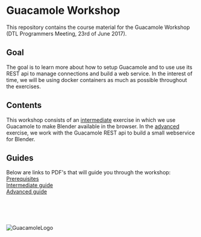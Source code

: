 # Guacamole Workshop
This repository contains the course material for the Guacamole Workshop (DTL Programmers Meeting, 23rd of June 2017).

## Goal
The goal is to learn more about how to setup Guacamole and to use use its REST api to manage connections and build a web service. In the interest of time, we will be using docker containers as much as possible throughout the exercises. 

## Contents
This workshop consists of an [intermediate](/intermediate) exercise in which we use Guacamole to make Blender available in the browser. In the [advanced](/advanced) exercise, we work with the Guacamole REST api to build a small webservice for Blender.

## Guides
Below are links to PDF's that will guide you through the workshop:  
[Prerequisites](/prerequisites/guide.md)  
[Intermediate guide](/intermediate/exercise.md)    
[Advanced guide](/advanced/exercise.md)

<br/>
<br/>
<br/>

![GuacamoleLogo](https://techtastico.com/files/2010/07/Guacamole.jpg "Guacamole logo")

